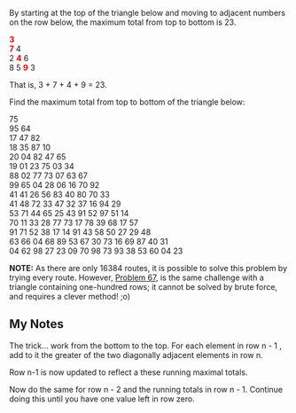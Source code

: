 <style>.red {color: Red;}</style>
<p>By starting at the top of the triangle below and moving to adjacent numbers on the row below, the maximum total from top to bottom is 23.</p>
<p class="monospace center"><span class="red"><b>3</b></span><br /><span class="red"><b>7</b></span> 4<br />
2 <span class="red"><b>4</b></span> 6<br />
8 5 <span class="red"><b>9</b></span> 3</p>
<p>That is, 3 + 7 + 4 + 9 = 23.</p>
<p>Find the maximum total from top to bottom of the triangle below:</p>
<p class="monospace center">75<br />
95 64<br />
17 47 82<br />
18 35 87 10<br />
20 04 82 47 65<br />
19 01 23 75 03 34<br />
88 02 77 73 07 63 67<br />
99 65 04 28 06 16 70 92<br />
41 41 26 56 83 40 80 70 33<br />
41 48 72 33 47 32 37 16 94 29<br />
53 71 44 65 25 43 91 52 97 51 14<br />
70 11 33 28 77 73 17 78 39 68 17 57<br />
91 71 52 38 17 14 91 43 58 50 27 29 48<br />
63 66 04 68 89 53 67 30 73 16 69 87 40 31<br />
04 62 98 27 23 09 70 98 73 93 38 53 60 04 23</p>
<p class="note"><b>NOTE:</b> As there are only 16384 routes, it is possible to solve this problem by trying every route. However, <a href="problem=67">Problem 67</a>, is the same challenge with a triangle containing one-hundred rows; it cannot be solved by brute force, and requires a clever method! ;o)</p>

My Notes
---

The trick... work from the bottom to the top.
For each element in row n - 1 , add to it the greater
of the two diagonally adjacent elements in row n.

Row n-1 is now
updated to reflect a these running maximal totals.

Now do the same for row n - 2 and the running totals in row n - 1.
Continue doing this until you have one value left in row zero.
